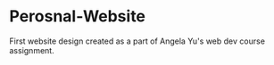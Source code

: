 # Perosnal-Website
First website design created as a part of Angela Yu's web dev course assignment.
